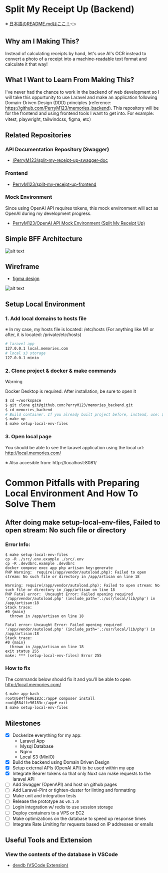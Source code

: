 # Split My Receipt Up (Backend)

※ [日本語のREADME.mdはここ！](./../README.md)👈

## Why am I Making This?
Instead of calculating receipts by hand, let's use AI's OCR instead to convert a photo of a receipt into a machine-readable text format and calculate it that way!

## What I Want to Learn From Making This?
I've never had the chance to work in the backend of web development so I will take this oppurtunity to use Laravel and make an application following Domain-Driven Design (DDD) principles (reference: https://github.com/PerryM123/memories_backend). This repository will be for the frontend and using frontend tools I want to get into. For example: vitest, playwright, tailwindcss, figma, etc）

## Related Repositories

### API Documentation Repository (Swagger)
- [/PerryM123/split-my-receipt-up-swagger-doc](https://github.com/PerryM123/split-my-receipt-up-swagger-doc)

### Frontend
- [PerryM123/split-my-receipt-up-frontend](https://github.com/PerryM123/split-my-receipt-up-frontend/blob/master/docs/README-english.md)

### Mock Environment

Since using OpenAI API requires tokens, this mock environment will act as OpenAI during my development progress.
- [PerryM123/OpenAI API Mock Environment (Split My Receipt Up)](https://github.com/PerryM123/open-ai-api-mock-environment/blob/master/docs/README-english.md)

## Simple BFF Architecture
![alt text](/docs/images/simple-architecture.jpg)

## Wireframe
- [figma design](https://www.figma.com/design/5YJWfJxPOz41nTYUs3Ecsv/Split-Me-Up-Before-You-Go-Go?node-id=0-1&t=pg6lQGz4q81qqjrR-1)

![alt text](/docs/images/wireframe.jpg)

## Setup Local Environment

### 1. Add local domains to hosts file

※ In my case, my hosts file is located: /etc/hosts (For anything like M1 or after, it is located: /private/etc/hosts)

```sh
# laravel app
127.0.0.1 local.memories.com
# local s3 storage
127.0.0.1 minio
```

### 2. Clone project & docker & make commands

> [!WARNING]
> Docker Desktop is required. After installation, be sure to open it

```sh
$ cd ~/workspace
$ git clone git@github.com:PerryM123/memories_backend.git
$ cd memories_backend
# Build container. If you already built project before, instead, use: $ make up-with-build 
$ make up
$ make setup-local-env-files
```

### 3. Open local page

You should be able to see the laravel application using the local url: http://local.memories.com/

※ Also accesible from: http://localhost:8081/

# Common Pitfalls with Preparing Local Environment And How To Solve Them

## After doing make setup-local-env-files, Failed to open stream: No such file or directory

### Error Info:
```
$ make setup-local-env-files
cp -R ./src/.env.example ./src/.env
cp -R .devdbrc.example .devdbrc
docker compose exec app php artisan key:generate
PHP Warning:  require(/app/vendor/autoload.php): Failed to open stream: No such file or directory in /app/artisan on line 18

Warning: require(/app/vendor/autoload.php): Failed to open stream: No such file or directory in /app/artisan on line 18
PHP Fatal error:  Uncaught Error: Failed opening required '/app/vendor/autoload.php' (include_path='.:/usr/local/lib/php') in /app/artisan:18
Stack trace:
#0 {main}
  thrown in /app/artisan on line 18

Fatal error: Uncaught Error: Failed opening required '/app/vendor/autoload.php' (include_path='.:/usr/local/lib/php') in /app/artisan:18
Stack trace:
#0 {main}
  thrown in /app/artisan on line 18
exit status 255
make: *** [setup-local-env-files] Error 255
```

### How to fix

The commands below should fix it and you'll be able to open http://local.memories.com/

```sh
$ make app-bash
root@584ffe96183c:/app# composer install
root@584ffe96183c:/app# exit
$ make setup-local-env-files
```

## Milestones
- [x] Dockerize everything for my app: 
	- Laravel App
	- Mysql Database
	- Nginx
	- Local S3 (MinIO)
- [x] Build the backend using Domain Driven Design
- [x] Setup external APIs (OpenAI API) to be used within my app
- [x] Integrate Bearer tokens so that only Nuxt can make requests to the laravel API
- [ ] Add Swagger (OpenAPI) and host on github pages
- [ ] Add Laravel-Pint or tighten-duster for linting and formatting
- [ ] Make unit and integration tests
- [ ] Release the prototype as `v0.1.0`
- [ ] Login integration w/ redis to use session storage
- [ ] Deploy containers to a VPS or EC2
- [ ] Make optimizations on the database to speed up response times
- [ ] Integrate Rate Limiting for requests based on IP addresses or emails

## Useful Tools and Extension

### View the contents of the database in VSCode
- [devdb (VSCode Extension)](https://github.com/damms005/devdb-vscode)